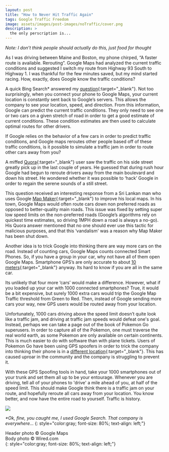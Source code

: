 ```yaml
---
layout: post
title: "How to Never Hit Traffic Again"
tags: Google Traffic Freedom
image: assets/images/post-images/noTraffic/cover.png
description: >
  the only perscription is...
---
```

_Note: I don’t think people should actually do this, just food for thought_

As I was driving between Maine and Boston, my phone chirped, “A faster route is available. Rerouting”. Google Maps had analyzed the current traffic conditions and suggested I switch my route from Highway 93 South to Highway 1. I was thankful for the few minutes saved, but my mind started racing. How, exactly, does Google know the traffic conditions? 

A quick Bing Search* answered my [question](http://mentalfloss.com/article/92958/how-does-google-maps-know-where-traffic){:target="_blank"}. Not too surprisingly, when you connect your phone to Google Maps, your current location is constantly sent back to Google’s servers. This allows the company to see your location, speed, and direction. From this information, Google can predict the current traffic conditions. They only need to see one or two cars on a given stretch of road in order to get a good estimate of current conditions. These condition estimates are then used to calculate optimal routes for other drivers. 

If Google relies on the behavior of a few cars in order to predict traffic conditions, and Google maps reroutes other people based off of these traffic conditions, is it possible to simulate a traffic jam in order to route other cars away from you? 

A miffed [Quora](https://www.quora.com/What-is-a-hack-that-would-allow-me-to-route-traffic-around-my-house-in-Google-Maps){:target="_blank"} user saw the traffic on his side street greatly pick up in the last couple of years. He guessed that during rush hour Google had begun to reroute drivers away from the main boulevard and down his street. He wondered whether it was possible to ‘hack’ Google in order to regain the serene sounds of a still street. 

This question received an interesting response from a Sri Lankan man who uses Google [Map Maker](https://support.google.com/mapmaker/answer/7195127?hl=en){:target="_blank"} to improve his local maps. In his town, Google Maps would often route cars down non preferred roads as opposed to better-quality main roads. This issue was fixed by setting super low speed limits on the non-preferred roads (Google’s algorithms rely on quickest time estimates, so driving 1MPH down a road is always a no-go). His Quora answer mentioned that no one should ever use this tactic for malicious purposes, and that this ‘vandalism' was a reason why Map Maker has been shut down. 

Another idea is to trick Google into thinking there are way more cars on the road. Instead of counting cars, Google Maps counts connected Smart Phones. So, if you have a group in your car, why not have all of them open Google Maps. Smartphone GPS’s are only accurate to about [10 meters](https://www.cambridge.org/core/journals/journal-of-navigation/article/positional-accuracy-of-assisted-gps-data-from-highsensitivity-gpsenabled-mobile-phones/E1EE20CD1A301C537BEE8EC66766B0A9){:target="_blank"} anyway. Its hard to know if you are all in the same car. 

Its unlikely that four more ‘cars’ would make a difference. However, what if you loaded up your car with 1000 connected smartphones? True, it would be a bit expensive, but surely 1000 extra cars would trip the Google Map Traffic threshold from Green to Red. Then, instead of Google sending more cars your way, new GPS users would be routed away from your location. 

Unfortunately, 1000 cars driving above the speed limit doesn’t quite look like a traffic jam, and driving at traffic jam speeds would defeat one's goal. Instead, perhaps we can take a page out of the book of Pokemon Go superusers. In order to capture all of the Pokemon, one must traverse the real world earth, as some Pokemon are only available on certain continents. This is much easier to do with software than with plane tickets. Users of Pokemon Go have been using GPS spoofers in order to trick the company into thinking their phone is in a [different location](https://pokemongohub.net/post/featured/2017-gps-spoofing-real-bane-pokemon-go/){:target="_blank"}. This has caused uproar in the community and the company is struggling to prevent it. 

With these GPS Spoofing tools in hand, take your 1000 smartphones out of your trunk and set them all up to be your entourage. Whenever you are driving, tell all of your phones to 'drive' a mile ahead of you, at half of the speed limit. This should make Google think there is a traffic jam on your route, and hopefully reroute all cars away from your location. You know better, and now have the entire road to yourself. Traffic is history.

<img  src="https://www.wired.com/images_blogs/autopia/2009/06/bostontraffic.jpg" />

_*Ok, fine, you caught me, I used Google Search. That company is everywhere..._
{: style="color:gray; font-size: 80%; text-align: left;"}

Header photo &copy; Google Maps<br>
Body photo &copy; Wired.com<br>
{: style="color:gray; font-size: 80%; text-align: left;"}